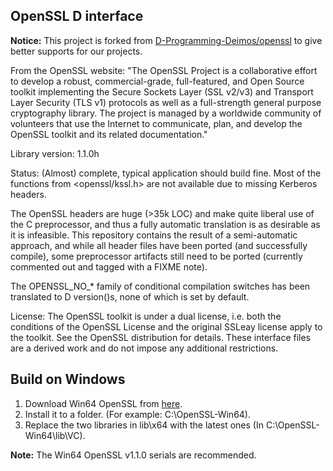 OpenSSL D interface
-------------------

**Notice:**
This project is forked from [D-Programming-Deimos/openssl](http://https://github.com/D-Programming-Deimos/openssl) to give better supports for our projects.


From the OpenSSL website: "The OpenSSL Project is a collaborative effort to
develop a robust, commercial-grade, full-featured, and Open Source toolkit
implementing the Secure Sockets Layer (SSL v2/v3) and Transport Layer Security
(TLS v1) protocols as well as a full-strength general purpose cryptography
library. The project is managed by a worldwide community of volunteers that
use the Internet to communicate, plan, and develop the OpenSSL toolkit and its
related documentation."

Library version: 1.1.0h

Status: (Almost) complete, typical application should build fine. Most of the
functions from <openssl/kssl.h> are not available due to missing Kerberos
headers.

The OpenSSL headers are huge (>35k LOC) and make quite liberal use of the C
preprocessor, and thus a fully automatic translation is as desirable as
it is infeasible. This repository contains the result of a semi-automatic
approach, and while all header files have been ported (and successfully
compile), some preprocessor artifacts still need to be ported (currently
commented out and tagged with a FIXME note).

The OPENSSL_NO_* family of conditional compilation switches has been
translated to D version()s, none of which is set by default.

License: The OpenSSL toolkit is under a dual license, i.e. both the conditions
of the OpenSSL License and the original SSLeay license apply to the toolkit.
See the OpenSSL distribution for details. These interface files are a derived
work and do not impose any additional restrictions.


## Build on Windows
1. Download Win64 OpenSSL from [here](http://slproweb.com/products/Win32OpenSSL.html).
2. Install it to a folder. (For example: C:\OpenSSL-Win64).
3. Replace the two libraries in lib\x64 with the latest ones (In C:\OpenSSL-Win64\lib\VC).

**Note:** The Win64 OpenSSL v1.1.0 serials are recommended.